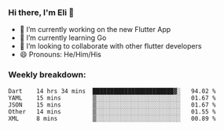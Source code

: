 ### Hi there, I'm Eli 👋
- 🔭 I’m currently working on the new Flutter App
- 🌱 I’m currently learning Go
- 🦄 I’m looking to collaborate with other flutter developers
- 😄 Pronouns: He/Him/His

### Weekly breakdown:
<!--START_SECTION:waka-->
```text
Dart    14 hrs 34 mins  ███████████████████████▓░   94.02 % 
YAML    15 mins         ▒░░░░░░░░░░░░░░░░░░░░░░░░   01.67 % 
JSON    15 mins         ▒░░░░░░░░░░░░░░░░░░░░░░░░   01.67 % 
Other   14 mins         ▒░░░░░░░░░░░░░░░░░░░░░░░░   01.55 % 
XML     8 mins          ▒░░░░░░░░░░░░░░░░░░░░░░░░   00.89 % 
```
<!--END_SECTION:waka-->
